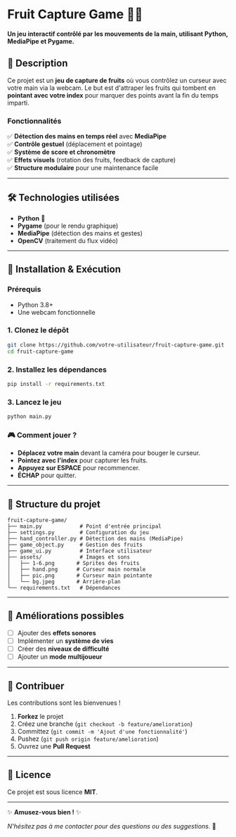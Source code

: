 # **Fruit Capture Game 🍎👋**  

**Un jeu interactif contrôlé par les mouvements de la main, utilisant Python, MediaPipe et Pygame.**  

## 📌 **Description**  
Ce projet est un **jeu de capture de fruits** où vous contrôlez un curseur avec votre main via la webcam. Le but est d'attraper les fruits qui tombent en **pointant avec votre index** pour marquer des points avant la fin du temps imparti.  

### **Fonctionnalités**  
✅ **Détection des mains en temps réel** avec **MediaPipe**  
✅ **Contrôle gestuel** (déplacement et pointage)  
✅ **Système de score et chronomètre**  
✅ **Effets visuels** (rotation des fruits, feedback de capture)  
✅ **Structure modulaire** pour une maintenance facile  

---

## 🛠 **Technologies utilisées**  
- **Python** 🐍  
- **Pygame** (pour le rendu graphique)  
- **MediaPipe** (détection des mains et gestes)  
- **OpenCV** (traitement du flux vidéo)  

---

## 🚀 **Installation & Exécution**  

### **Prérequis**  
- Python 3.8+  
- Une webcam fonctionnelle  

### **1. Clonez le dépôt**  
```bash
git clone https://github.com/votre-utilisateur/fruit-capture-game.git
cd fruit-capture-game
```

### **2. Installez les dépendances**  
```bash
pip install -r requirements.txt
```

### **3. Lancez le jeu**  
```bash
python main.py
```

### **🎮 Comment jouer ?**  
- **Déplacez votre main** devant la caméra pour bouger le curseur.  
- **Pointez avec l'index** pour capturer les fruits.  
- **Appuyez sur ESPACE** pour recommencer.  
- **ÉCHAP** pour quitter.  

---

## 📂 **Structure du projet**  
```
fruit-capture-game/  
├── main.py            # Point d'entrée principal  
├── settings.py        # Configuration du jeu  
├── hand_controller.py # Détection des mains (MediaPipe)  
├── game_object.py     # Gestion des fruits  
├── game_ui.py         # Interface utilisateur  
├── assets/            # Images et sons  
│   ├── 1-6.png       # Sprites des fruits  
│   ├── hand.png      # Curseur main normale  
│   ├── pic.png       # Curseur main pointante  
│   └── bg.jpeg       # Arrière-plan  
└── requirements.txt   # Dépendances  
```

---

## 📜 **Améliorations possibles**  
- [ ] Ajouter des **effets sonores**  
- [ ] Implémenter un **système de vies**  
- [ ] Créer des **niveaux de difficulté**  
- [ ] Ajouter un **mode multijoueur**  

---

## 🤝 **Contribuer**  
Les contributions sont les bienvenues !  
1. **Forkez** le projet  
2. Créez une branche (`git checkout -b feature/amelioration`)  
3. Committez (`git commit -m 'Ajout d'une fonctionnalité'`)  
4. Pushez (`git push origin feature/amelioration`)  
5. Ouvrez une **Pull Request**  

---

## 📄 **Licence**  
Ce projet est sous licence **MIT**.  

---

✨ **Amusez-vous bien !** ✨  

*N'hésitez pas à me contacter pour des questions ou des suggestions.* 🚀
